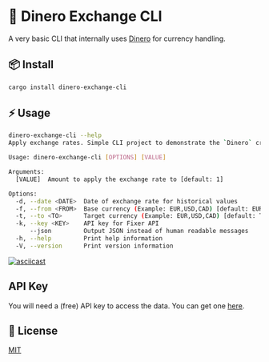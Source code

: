# 🦀 Dinero Exchange CLI


A very basic CLI that internally uses [Dinero](https://github.com/raed667/dinero) for currency handling.

## 📦 Install

```sh
cargo install dinero-exchange-cli
```

## ⚡️ Usage

```sh
dinero-exchange-cli --help
Apply exchange rates. Simple CLI project to demonstrate the `Dinero` crate capabilities.

Usage: dinero-exchange-cli [OPTIONS] [VALUE]

Arguments:
  [VALUE]  Amount to apply the exchange rate to [default: 1]

Options:
  -d, --date <DATE>  Date of exchange rate for historical values
  -f, --from <FROM>  Base currency (Example: EUR,USD,CAD) [default: EUR]
  -t, --to <TO>      Target currency (Example: EUR,USD,CAD) [default: TND]
  -k, --key <KEY>    API key for Fixer API
      --json         Output JSON instead of human readable messages
  -h, --help         Print help information
  -V, --version      Print version information
```

[![asciicast](https://asciinema.org/a/I0oIlxn557Pa2y1ZuzOYqmnwx.svg)](https://asciinema.org/a/I0oIlxn557Pa2y1ZuzOYqmnwx)

## API Key

You will need a (free) API key to access the data. You can get one [here](https://apilayer.com/marketplace/fixer-api).

## 📜 License

[MIT](LICENSE)
